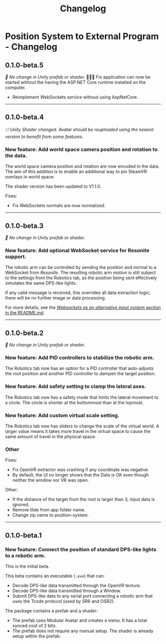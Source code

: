 ﻿---
title: Changelog
---
# Position System to External Program - Changelog

## 0.1.0-beta.5

*🌃 No change in Unity prefab or shader.*
🟰🟰🟰
Fix application can now be started without the having the ASP.NET Core runtime installed on the computer.
- Reimplement WebSockets service without using AspNetCore.

---

## 0.1.0-beta.4

*🌕 Unity Shader changed. Avatar should be reuploaded using the newest version to benefit from some features.*

### **New feature:** Add world space camera position and rotation to the data.

The world space camera position and rotation are now encoded in the data.
The aim of this addition is to enable an additional way to pin SteamVR overlays in world space.

The shader version has been updated to V1.1.0.

Fixes:
- Fix WebSockets normals are now normalized.

---

## 0.1.0-beta.3

*🌃 No change in Unity prefab or shader.*

### **New feature:** Add optional WebSocket service for Resonite support.

The robotic arm can be controlled by sending the position and normal to a WebSocket from *Resonite*.
The resulting robotic arm motion is still subject to the settings from the Robotics tab, as the position being sent effectively simulates the same DPS-like lights.

If any valid message is received, this overrides all data extraction logic; there will be no further image or data processing.

For more details, see the [*Websockets as an alternative input system* section in the README.md](https://github.com/hai-vr/position-system-to-external-program?tab=readme-ov-file#websockets-as-an-alternative-input-system).

---

## 0.1.0-beta.2

*🌃 No change in Unity prefab or shader.*

### **New feature:** Add PID controllers to stabilize the robotic arm.

The Robotics tab now has an option for a PID controller that auto-adjusts the root position
and another PID controller to dampen the target position.

### **New feature:** Add safety setting to clamp the lateral axes.

The Robotics tab now has a safety mode that limits the lateral movement to a circle.
The circle is shorter at the bottommost than at the topmost.

### **New feature:** Add custom virtual scale setting.

The Robotics tab now has sliders to change the scale of the virtual world.
A larger value means it takes more travel in the virtual space to cause the same amount of travel in the physical space.

### Other

Fixes:
- Fix OpenVR extractor was crashing if any coordinate was negative.
- By default, the UI no longer shows that the Data is OK even though neither the window nor VR was open.

Other:
- If the distance of the target from the root is larger than 3, input data is ignored.
- Remove tilde from app folder name.
- Change zip name to position-system.

---

## 0.1.0-beta.1

### **New feature:** Connect the position of standard DPS-like lights to a robotic arm.

This is the initial beta.

This beta contains an executable (`.exe`) that can:
- Decode DPS-like data transmitted through the OpenVR texture.
- Decode DPS-like data transmitted through a Window.
- Submit DPS-like data to any serial port connecting a robotic arm that uses the Tcode protocol (used by SR6 and OSR2).

The package contains a prefab and a shader:
- The prefab uses Modular Avatar and creates a menu. It has a total synced cost of 2 bits.
- The prefab does not require any manual setup. The shader is already setup within the prefab.